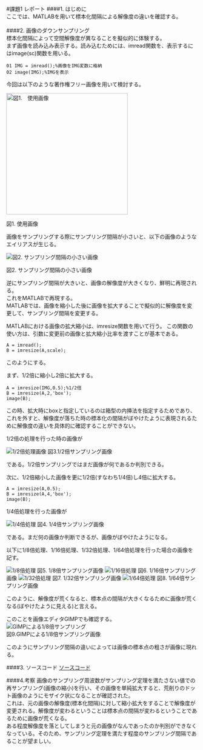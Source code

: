 #課題1 レポート
####1. はじめに  
ここでは、MATLABを用いて標本化間隔による解像度の違いを確認する。
<br><br>
####2. 画像のダウンサンプリング  
標本化間隔によって空間解像度が異なることを擬似的に体験する。  
まず画像を読み込み表示する。読み込むためには、imread関数を、表示するにはimage(sc)関数を用いる。

    01 IMG = imread();%画像をIMG変数に格納
    02 image(IMG);%IMGを表示

今回は以下のような著作権フリー画像を用いて検討する。  

<img src="./Report_Picture_01/s004_420.jpg" alt="図1.　使用画像" width = 320px>

図1. 使用画像

画像をサンプリングする際にサンプリング間隔が小さいと、以下の画像のようなエイリアスが生じる。

<img src="./Report_Picture_01/1_8.jpg" alt="図2. サンプリング間隔の小さい画像">

図2. サンプリング間隔の小さい画像

逆にサンプリング間隔が大きいと、画像の解像度が大きくなり、鮮明に再現される。  
これをMATLABで再現する。  
MATLABでは、画像を縮小した後に画像を拡大することで擬似的に解像度を変更して、サンプリング間隔を変更する。

MATLABにおける画像の拡大縮小は、imresize関数を用いて行う。
この関数の使い方は、引数に変更前の画像と拡大縮小比率を渡すことが基本である。

    A = imread();
    B = imresize(A,scale);

このようにする。

まず、1/2倍に縮小し2倍に拡大する。
	
	A = imresize(IMG,0.5);%1/2倍
	B = imresize(A,2,'box');
	image(B);

この時、拡大時にboxと指定しているのは箱型の内挿法を指定するためであり、これを外すと、解像度が落ちた時の標本化の間隔がぼやけたように表現されるために解像度の違いを具体的に確認することができない。

1/2倍の処理を行った時の画像が

<img src="./Report_Picture_01/1_2.jpg" alt="1/2倍処理画像">  
図3.1/2倍サンプリング画像


である。1/2倍サンプリングではまだ画像が何であるか判別できる。

次に、1/2倍縮小した画像を更に1/2倍(すなわち1/4倍)し4倍に拡大する。
	
	A = imresize(A,0.5);
	B = imresize(A,4,'box');
	image(B);
	
1/4倍処理を行った画像が

<img src="./Report_Picture_01/1_4.jpg" alt="1/4倍処理">  
図4. 1/4倍サンプリング画像

である。まだ何の画像か判断できるが、画像がぼやけたようになる。

以下に1/8倍処理、1/16倍処理、1/32倍処理、1/64倍処理を行った場合の画像を記す。

<img src="./Report_Picture_01/1_8.jpg" alt="1/8倍処理">  
図5. 1/8倍サンプリング画像  
<img src="./Report_Picture_01/1_16.jpg" alt="1/16倍処理">  
図6. 1/16倍サンプリング画像  
<img src="./Report_Picture_01/1_32.jpg" alt="1/32倍処理">  
図7. 1/32倍サンプリング画像  
<img src="./Report_Picture_01/1_64.jpg" alt="1/64倍処理">  
図8. 1/64倍サンプリング画像  

このように、解像度が荒くなると、標本点の間隔が大きくなるために画像が荒くなる(ぼやけたように見える)と言える。

このことを画像エディタGIMPでも確認する。  
<img src="./Report_Picture_01/GIMP1_8.jpg" alt="GIMPによる1/8倍サンプリング">  
図9.GIMPによる1/8倍サンプリング画像  

このようにサンプリング間隔の違いによっては画像の標本点の粗さが画像に現れる。

####3. ソースコード
[ソースコード](/Program/Program1.m)

####4.考察
画像のサンプリング周波数がサンプリング定理を満たさない値での再サンプリング(画像の縮小)を行い、その画像を単純拡大すると、荒削りのドット画像のようにモザイク状になることが確認された。  
これは、元の画像の解像度(標本化間隔)に対して縮小拡大をすることで解像度が変更される。解像度が変わるということは標本点の間隔が変わるということであるために画像が荒くなる。  
ある程度解像度を落としてしまうと元の画像がなんであったのか判別ができなくなっている。そのため、サンプリング定理を満たす程度のサンプリング間隔であることが望ましい。
